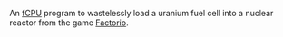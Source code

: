 
An [fCPU][1] program to wastelessly load a uranium fuel cell into a nuclear reactor from the game [Factorio][2].

[1]: https://mods.factorio.com/mod/fcpu
[2]: https://factorio.com/

